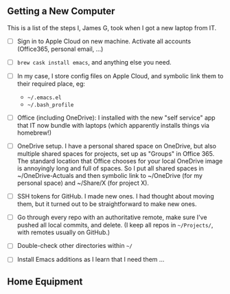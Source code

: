 ## Getting a New Computer


This is a list of the steps I, James G, took when I got a new laptop from IT.

- [ ] Sign in to Apple Cloud on new machine. Activate all accounts (Office365, personal email, ...)

- [ ] `brew cask install emacs`, and anything else you need.

- [ ] In my case, I store config files on Apple Cloud, and symbolic link them to their required place, eg:
  * `~/.emacs.el`
  * `~/.bash_profile`

- [ ] Office (including OneDrive): I installed with the new "self service" app that IT now bundle with laptops (which apparently installs things via homebrew!)

- [ ] OneDrive setup. I have a personal shared space on OneDrive, but also multiple shared spaces for projects, set up as "Groups" in Office 365. The standard location that Office chooses for your local OneDrive image is annoyingly long and full of spaces. So I put all shared spaces in ~/OneDrive-Actuals and then symbolic link to ~/OneDrive (for my personal space) and ~/Share/X (for project X).

- [ ] SSH tokens for GitHub. I made new ones. I had thought about moving them, but it turned out to be straightforward to make new ones.

- [ ] Go through every repo with an authoritative remote, make sure I've pushed all local commits, and delete. (I keep all repos in `~/Projects/`, with remotes usually on GitHub.)

- [ ] Double-check other directories within `~/`

- [ ] Install Emacs additions as I learn that I need them ...


## Home Equipment
